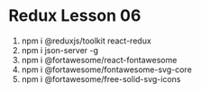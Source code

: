 # Redux Lesson 06

01. npm i @reduxjs/toolkit react-redux
02. npm i json-server -g
03. npm i @fortawesome/react-fontawesome
04. npm i @fortawesome/fontawesome-svg-core
05. npm i @fortawesome/free-solid-svg-icons